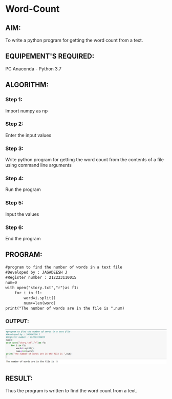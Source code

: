 # Word-Count
## AIM:
To write a python program for getting the word count from a text.
## EQUIPEMENT'S REQUIRED: 
PC
Anaconda - Python 3.7
## ALGORITHM: 
### Step 1:
Import numpy as np
### Step 2: 
 Enter the input values
### Step 3: 
Write python program for getting the word count from the contents of a file using command line arguments
### Step 4:  
Run the program
### Step 5: 
Input the values
### Step 6: 
End the program
## PROGRAM:
```
#program to find the number of words in a text file
#Developed by : JAGADEESH J
#Register number : 212223110015
num=0
with open("story.txt","r")as f1:
    for i in f1:
        word=i.split()
        num+=len(word)
print("The number of words are in the file is ",num)
```
### OUTPUT:
![alt text](<Screenshot 2024-05-13 031042.png>)
## RESULT:
Thus the program is written to find the word count from a text.
